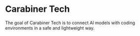 # Carabiner Tech

The goal of Carabiner Tech is to connect AI models with coding environments in a safe and lightweight way.

